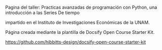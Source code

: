 Pagina del taller: Practicas avanzadas de programación con Python, una introducción a las Series De tiempo 

impartido en el Instituto de Investigaciones Económicas de la UNAM.


Página creada mediante la plantilla de Docsify Open Course Starter Kit.

https://github.com/hibbitts-design/docsify-open-course-starter-kit
